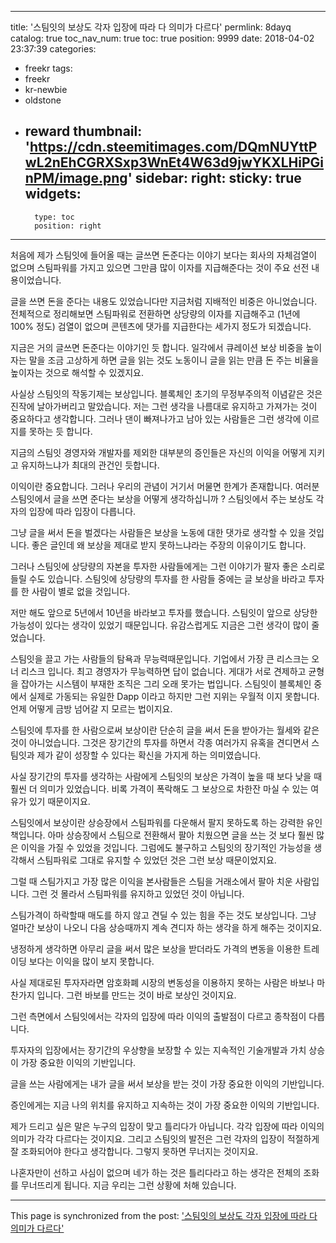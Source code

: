 
---
title: '스팀잇의 보상도 각자 입장에 따라 다 의미가 다르다'
permlink: 8dayq
catalog: true
toc_nav_num: true
toc: true
position: 9999
date: 2018-04-02 23:37:39
categories:
- freekr
tags:
- freekr
- kr-newbie
- oldstone
- reward
thumbnail: 'https://cdn.steemitimages.com/DQmNUYttPwL2nEhCGRXSxp3WnEt4W63d9jwYKXLHiPGinPM/image.png'
sidebar:
    right:
        sticky: true
widgets:
    -
        type: toc
        position: right
---


처음에 제가 스팀잇에 들어올 때는 글쓰면 돈준다는 이야기 보다는 회사의 자체검열이 없으며 스팀파워를 가지고 있으면 그만큼 많이 이자를 지급해준다는 것이 주요 선전 내용이었습니다. 

글을 쓰면 돈을 준다는 내용도 있었습니다만 지금처럼 지배적인 비중은 아니었습니다. 전체적으로 정리해보면 스팀파워로 전환하면 상당량의 이자를 지급해주고 (1년에 100% 정도) 검열이 없으며 콘텐츠에 댓가를 지급한다는 세가지 정도가 되겠습니다. 

지금은 거의 글쓰면 돈준다는 이야기인 듯 합니다. 일각에서 큐레이션 보상 비중을 높이자는 말을 조금 고상하게 하면 글을 읽는 것도 노동이니 글을 읽는 만큼 돈 주는 비율을 높이자는 것으로 해석할 수 있겠지요.

사실상 스팀잇의 작동기제는 보상입니다. 블록체인 초기의 무정부주의적 이념같은 것은 진작에 날아가버리고 말았습니다. 저는 그런 생각을 나름대로 유지하고 가져가는 것이 중요하다고 생각합니다. 그러나 댄이 빠져나가고 남아 있는 사람들은 그런 생각에 이르지를 못하는 듯 합니다. 

지금의 스팀잇 경영자와 개발자를 제외한 대부분의 증인들은 자신의 이익을 어떻게 지키고 유지하느냐가 최대의 관건인 듯합니다. 

이익이란 중요합니다. 그러나 우리의 관념이 거기서 머물면 한계가 존재합니다. 
여러분 스팀잇에서 글을 쓰면 준다는 보상을 어떻게 생각하십니까 ? 스팀잇에서 주는 보상도 각자의 입장에 따라 입장이 다릅니다.

그냥 글을 써서 돈을 벌겠다는 사람들은 보상을 노동에 대한 댓가로 생각할 수 있을 것입니다. 좋은 글인데 왜 보상을 제대로 받지 못하느냐라는 주장의 이유이기도 합니다.

그러나 스팀잇에 상당량의 자본을 투자한 사람들에게는 그런 이야기가 팔자 좋은 소리로 들릴 수도 있습니다. 스팀잇에 상당량의 투자를 한 사람들 중에는 글 보상을 바라고 투자를 한 사람이 별로 없을 것입니다. 

저만 해도 앞으로 5년에서 10년을 바라보고 투자를 했습니다. 스팀잇이 앞으로 상당한 가능성이 있다는 생각이 있었기 때문입니다. 유감스럽게도 지금은 그런 생각이 많이 줄었습니다. 

스팀잇을 끌고 가는 사람들의 탐욕과 무능력때문입니다. 기업에서 가장 큰 리스크는 오너 리스크 입니다. 최고 경영자가 무능력하면 답이 없습니다. 게대가 서로 견제하고 균형을 잡아가는 시스템이 부재한 조직은 그리 오래 못가는 법입니다. 스팀잇이 블록체인 중에서 실제로 가동되는 유일한 Dapp 이라고 하지만 그런 지위는 우월적 이지 못합니다. 언제 어떻게 금방 넘어갈 지 모르는 법이지요.

스팀잇에 투자를 한 사람으로써 보상이란 단순히 글을 써서 돈을 받아가는 월세와 같은 것이 아니었습니다. 그것은 장기간의 투자를 하면서 각종 여러가지 유혹을 견디면서 스팀잇과 제가 같이 성장할 수 있다는 확신을 가지게 하는 의미였습니다.

사실 장기간의 투자를 생각하는 사람에게 스팀잇의 보상은 가격이 높을 때 보다 낮을 때 훨씬 더 의미가 있었습니다. 비록 가격이 폭락해도 그 보상으로 차한잔 마실 수 있는 여유가 있기 때문이지요. 

스팀잇에서 보상이란 상승장에서 스팀파워를 다운해서 팔지 못하도록 하는 강력한 유인책입니다. 아마 상승장에서 스팀으로 전환해서 팔아 치웠으면 글을 쓰는 것 보다 훨씬 많은 이익을 가질 수 있었을 것입니다. 그럼에도 불구하고 스팀잇의 장기적인 가능성을 생각해서 스팀파워로 그대로 유지할 수 있었던 것은 그런 보상 때문이었지요. 

그럴 때 스팀가지고 가장 많은 이익을 본사람들은 스팀을 거래소에서 팔아 치운 사람입니다. 그런 것 몰라서 스팀파워를 유지하고 있었던 것이 아닙니다.

스팀가격이 하락할때 매도를 하지 않고 견딜 수 있는 힘을 주는 것도 보상입니다. 그냥 얼마간 보상이 나오니 다음 상승때까지 계속 견디자 하는 생각을 하게 해주는 것이지요.

냉정하게 생각하면 아무리 글을 써서 많은 보상을 받더라도 가격의 변동을 이용한 트레이딩 보다는 이익을 많이 보지 못합니다. 

사실 제대로된 투자자라면 암호화폐 시장의 변동성을 이용하지 못하는 사람은 바보나 마찬가지 입니다. 그런 바보를 만드는 것이 바로 보상인 것이지요.

그런 측면에서 스팀잇에서는 각자의 입장에 따라 이익의 출발점이 다르고 종착점이 다릅니다.

투자자의 입장에서는 장기간의 우상향을 보장할 수 있는 지속적인 기술개발과 가치 상승이 가장 중요한 이익의 기반입니다.

글을 쓰는 사람에게는 내가 글을 써서 보상을 받는 것이 가장 중요한 이익의 기반입니다.

증인에게는 지금 나의 위치를 유지하고 지속하는 것이 가장 중요한 이익의 기반입니다.

제가 드리고 싶은 말은 누구의 입장이 맞고 틀리다가 아닙니다. 각각 입장에 따라 이익의 의미가 각각 다르다는 것이지요. 그리고 스팀잇의 발전은 그런 각자의 입장이 적절하게 잘 조화되어야 한다고 생각합니다. 그렇지 못하면 무너지는 것이지요.

나혼자만이 선하고 사심이 없으며 네가 하는 것은 틀리다라고 하는 생각은 전체의 조화를 무너뜨리게 됩니다. 
지금 우리는 그런 상황에 처해 있습니다.

- - -

This page is synchronized from the post: ['스팀잇의 보상도 각자 입장에 따라 다 의미가 다르다'](https://steemit.com/@oldstone/8dayq)
